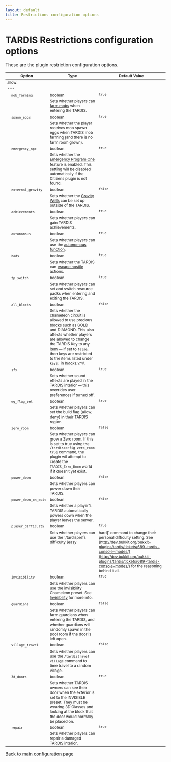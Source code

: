 ```yaml
---
layout: default
title: Restrictions configuration options
---
```


# TARDIS Restrictions configuration options

These are the plugin restriction configuration options.

<style type="text/css">
			table, table code { font-size:85%; }
			td { vertical-align:top; }
			td.noborder { border-bottom: none; }
			tr.coption { background-color: #eee; }
		</style>

| Option                                       | Type                                                                                                                                                                                                                                                                               | Default Value                                                                                                                                                                                                                                                   |
|----------------------------------------------|------------------------------------------------------------------------------------------------------------------------------------------------------------------------------------------------------------------------------------------------------------------------------------|-----------------------------------------------------------------------------------------------------------------------------------------------------------------------------------------------------------------------------------------------------------------|
| allow:                                       |
| ---                                          |
| &nbsp;&nbsp;&nbsp;&nbsp;`mob_farming`        | boolean                                                                                                                                                                                                                                                                            | `true`                                                                                                                                                                                                                                                          |
| &nbsp;                                       | Sets whether players can [farm mobs](farming.html) when entering the TARDIS.                                                                                                                                                                                                       |
| &nbsp;&nbsp;&nbsp;&nbsp;`spawn_eggs`         | boolean                                                                                                                                                                                                                                                                            | `true`                                                                                                                                                                                                                                                          |
| &nbsp;                                       | Sets whether the player receives mob spawn eggs when TARDIS mob farming (and there is no farm room grown).                                                                                                                                                                         |
| &nbsp;&nbsp;&nbsp;&nbsp;`emergency_npc`      | boolean                                                                                                                                                                                                                                                                            | `true`                                                                                                                                                                                                                                                          |
| &nbsp;                                       | Sets whether the [Emergency Program One](emergency-program-one.html) feature is enabled. This setting will be disabled automatically if the Citizens plugin is not found.                                                                                                          |
| &nbsp;&nbsp;&nbsp;&nbsp;`external_gravity`   | boolean                                                                                                                                                                                                                                                                            | `false`                                                                                                                                                                                                                                                         |
| &nbsp;                                       | Sets whether the [Gravity Wells](gravity-wells.html) can be set up outside of the TARDIS.                                                                                                                                                                                          |
| &nbsp;&nbsp;&nbsp;&nbsp;`achievements`       | boolean                                                                                                                                                                                                                                                                            | `true`                                                                                                                                                                                                                                                          |
| &nbsp;                                       | Sets whether players can gain TARDIS achievements.                                                                                                                                                                                                                                 |
| &nbsp;&nbsp;&nbsp;&nbsp;`autonomous`         | boolean                                                                                                                                                                                                                                                                            | `true`                                                                                                                                                                                                                                                          |
| &nbsp;                                       | Sets whether players can use the [autonomous function](autonomous.html).                                                                                                                                                                                                           |
| &nbsp;&nbsp;&nbsp;&nbsp;`hads`               | boolean                                                                                                                                                                                                                                                                            | `true`                                                                                                                                                                                                                                                          |
| &nbsp;                                       | Sets whether the TARDIS can [escape hostile](hads.html) actions.                                                                                                                                                                                                                   |
| &nbsp;&nbsp;&nbsp;&nbsp;`tp_switch`          | boolean                                                                                                                                                                                                                                                                            | `true`                                                                                                                                                                                                                                                          |
| &nbsp;                                       | Sets whether players can set and switch resource packs when entering and exiting the TARDIS.                                                                                                                                                                                       |
| &nbsp;&nbsp;&nbsp;&nbsp;`all_blocks`         | boolean                                                                                                                                                                                                                                                                            | `false`                                                                                                                                                                                                                                                         |
| &nbsp;                                       | Sets whether the chameleon circuit is allowed to use precious blocks such as GOLD and DIAMOND. This also affects whether players are allowed to change the TARDIS Key to any item — if set to `false`, then keys are restricted to the items listed under `keys:` in _blocks.yml_. |
| &nbsp;&nbsp;&nbsp;&nbsp;`sfx`                | boolean                                                                                                                                                                                                                                                                            | `true`                                                                                                                                                                                                                                                          |
| &nbsp;                                       | Sets whether sound effects are played in the TARDIS interior — this overrides user preferences if turned off.                                                                                                                                                                      |
| &nbsp;&nbsp;&nbsp;&nbsp;`wg_flag_set`        | boolean                                                                                                                                                                                                                                                                            | `true`                                                                                                                                                                                                                                                          |
| &nbsp;                                       | Sets whether players can set the build flag (allow, deny) in their TARDIS region.                                                                                                                                                                                                  |
| &nbsp;&nbsp;&nbsp;&nbsp;`zero_room`          | boolean                                                                                                                                                                                                                                                                            | `false`                                                                                                                                                                                                                                                         |
| &nbsp;                                       | Sets whether players can grow a Zero room. If this is set to true using the `/tardisconfig zero_room true` command, the plugin wil attempt to create the `TARDIS_Zero_Room` world if it doesn’t yet exist.                                                                         |
| &nbsp;&nbsp;&nbsp;&nbsp;`power_down`         | boolean                                                                                                                                                                                                                                                                            | `false`                                                                                                                                                                                                                                                         |
| &nbsp;                                       | Sets whether players can power down their TARDIS.                                                                                                                                                                                                                                  |
| &nbsp;&nbsp;&nbsp;&nbsp;`power_down_on_quit` | boolean                                                                                                                                                                                                                                                                            | `false`                                                                                                                                                                                                                                                         |
| &nbsp;                                       | Sets whether a player’s TARDIS automatically powers down when the player leaves the server.                                                                                                                                                                                        |
| &nbsp;&nbsp;&nbsp;&nbsp;`player_difficulty`  | boolean                                                                                                                                                                                                                                                                            | `true`                                                                                                                                                                                                                                                          |
| &nbsp;                                       | Sets whether players can use the `/tardisprefs difficulty [easy                                                                                                                                                                                                                    | hard]` command to change their personal difficulty setting. See [http://dev.bukkit.org/bukkit-plugins/tardis/tickets/689-tardis-console-modes/](http://dev.bukkit.org/bukkit-plugins/tardis/tickets/689-tardis-console-modes/) for the reasoning behind it all. |
| &nbsp;&nbsp;&nbsp;&nbsp;`invisibility`       | boolean                                                                                                                                                                                                                                                                            | `true`                                                                                                                                                                                                                                                          |
| &nbsp;                                       | Sets whether players can use the invisibility Chameleon preset. See [Invisibility](invisibility.html) for more info.                                                                                                                                                               |
| &nbsp;&nbsp;&nbsp;&nbsp;`guardians`          | boolean                                                                                                                                                                                                                                                                            | `false`                                                                                                                                                                                                                                                         |
| &nbsp;                                       | Sets whether players can farm guardians when entering the TARDIS, and whether guardians will randomly spawn in the pool room if the door is left open.                                                                                                                             |
| &nbsp;&nbsp;&nbsp;&nbsp;`village_travel`     | boolean                                                                                                                                                                                                                                                                            | `false`                                                                                                                                                                                                                                                         |
| &nbsp;                                       | Sets whether players can use the `/tardistravel village` command to time travel to a random village.                                                                                                                                                                               |
| &nbsp;&nbsp;&nbsp;&nbsp;`3d_doors`           | boolean                                                                                                                                                                                                                                                                            | `true`                                                                                                                                                                                                                                                          |
| &nbsp;                                       | Sets whether TARDIS owners can see their door when the exterior is set to the INVISIBLE preset. They must be wearing 3D Glasses and looking at the block that the door would normally be placed on.                                                                                |
| &nbsp;&nbsp;&nbsp;&nbsp;`repair`             | boolean                                                                                                                                                                                                                                                                            | `true`                                                                                                                                                                                                                                                          |
| &nbsp;                                       | Sets whether players can repair a damaged TARDIS interior.                                                                                                                                                                                                                         |

[Back to main configuration page](configuration.html)
